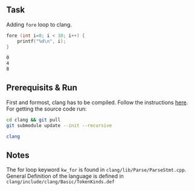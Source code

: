 ## Task

Adding `fore` loop to clang.

```c
fore (int i=0; i < 10; i++) {
    printf("%d\n", i);
}
```

```bash
0
4
8
```

## Prerequisits & Run

First and formost, clang has to be compiled. Follow the instructions [here](). For getting the source code run:

```bash
cd clang && git pull
git submodule update --init --recursive
```

```bash
clang 
```

## Notes

The for loop keyword `kw_for` is found in `clang/lib/Parse/ParseStmt.cpp`.
General Definition of the language is defined in `clang/include/clang/Basic/TokenKinds.def`
